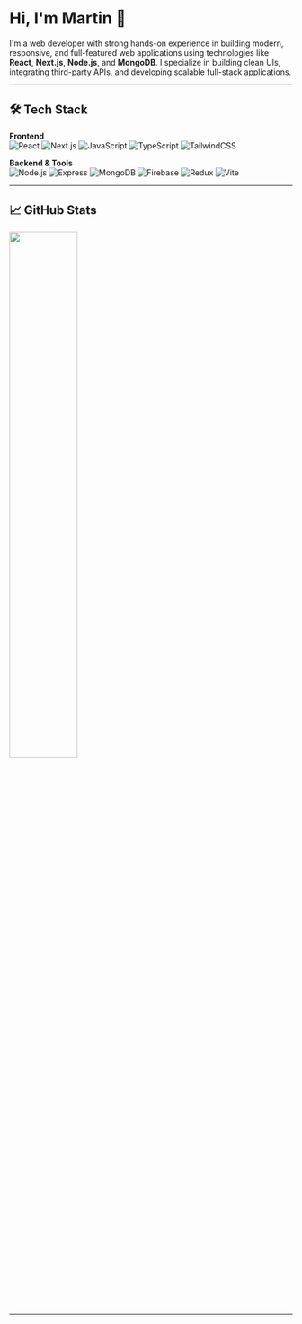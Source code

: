 # Hi, I'm Martin 👋

I'm a web developer with strong hands-on experience in building modern, responsive, and full-featured web applications using technologies like **React**, **Next.js**, **Node.js**, and **MongoDB**. I specialize in building clean UIs, integrating third-party APIs, and developing scalable full-stack applications.

---

## 🛠️ Tech Stack

**Frontend**  
![React](https://img.shields.io/badge/-React-61DAFB?logo=react&logoColor=white&style=flat)
![Next.js](https://img.shields.io/badge/-Next.js-000?logo=next.js&logoColor=white&style=flat)
![JavaScript](https://img.shields.io/badge/-JavaScript-F7DF1E?logo=javascript&logoColor=black&style=flat)
![TypeScript](https://img.shields.io/badge/-TypeScript-3178C6?logo=typescript&logoColor=white&style=flat)
![TailwindCSS](https://img.shields.io/badge/-TailwindCSS-38B2AC?logo=tailwind-css&logoColor=white&style=flat)

**Backend & Tools**  
![Node.js](https://img.shields.io/badge/-Node.js-339933?logo=node.js&logoColor=white&style=flat)
![Express](https://img.shields.io/badge/-Express-000?logo=express&logoColor=white&style=flat)
![MongoDB](https://img.shields.io/badge/-MongoDB-47A248?logo=mongodb&logoColor=white&style=flat)
![Firebase](https://img.shields.io/badge/-Firebase-FFCA28?logo=firebase&logoColor=black&style=flat)
![Redux](https://img.shields.io/badge/-Redux-764ABC?logo=redux&logoColor=white&style=flat)
![Vite](https://img.shields.io/badge/-Vite-646CFF?logo=vite&logoColor=white&style=flat)

---

## 📈 GitHub Stats

<p>
  <img src="https://github-readme-stats.vercel.app/api?username=Martin853&show_icons=true&theme=tokyonight" width="49%" />
</p>

---
